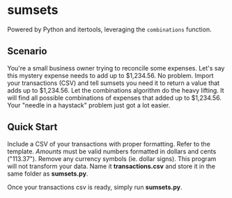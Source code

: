 # sumsets
Powered by Python and itertools, leveraging the `combinations` function.

## Scenario
You're a small business owner trying to reconcile some expenses. Let's say this mystery expense needs to add up to $1,234.56. No problem. Import your transactions (CSV) and tell sumsets you need it to return a value that adds up to $1,234.56. Let the combinations algorithm do the heavy lifting. It will find all possible combinations of expenses that added up to $1,234.56. Your "needle in a haystack" problem just got a lot easier.

## Quick Start
Include a CSV of your transactions with proper formatting. Refer to the template. *Amounts* must be valid numbers formatted in dollars and cents ("113.37"). Remove any currency symbols (ie. dollar signs). This program will not transform your data. Name it **transactions.csv** and store it in the same folder as **sumsets.py**.

Once your transactions csv is ready, simply run **sumsets.py**.
